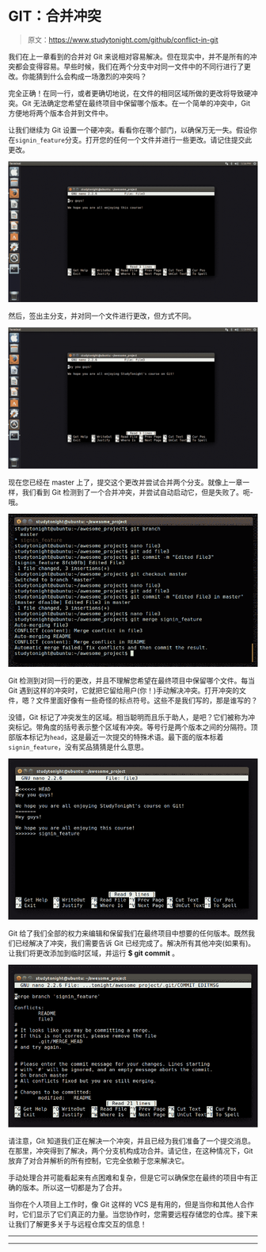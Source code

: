 # GIT：合并冲突

> 原文：<https://www.studytonight.com/github/conflict-in-git>

我们在上一章看到的合并对 Git 来说相对容易解决。但在现实中，并不是所有的冲突都会变得容易。早些时候，我们在两个分支中对同一文件中的不同行进行了更改。你能猜到什么会构成一场激烈的冲突吗？

完全正确！在同一行，或者更确切地说，在文件的相同区域所做的更改将导致硬冲突。Git 无法确定您希望在最终项目中保留哪个版本。在一个简单的冲突中，Git 方便地将两个版本合并到文件中。

让我们继续为 Git 设置一个硬冲突。看看你在哪个部门，以确保万无一失。假设你在`signin_feature`分支。打开您的任何一个文件并进行一些更改。请记住提交此更改。

![Merge Conflicts in GIT](img/be83cb40a05f36beba5c1b1aecfb2ff8.png)

然后，签出主分支，并对同一个文件进行更改，但方式不同。

![Merge Conflicts in GIT](img/f9c8141052242537b2e3c3258240542a.png)

现在您已经在 master 上了，提交这个更改并尝试合并两个分支。就像上一章一样，我们看到 Git 检测到了一个合并冲突，并尝试自动启动它，但是失败了。呃-哦。

![Merge Conflicts in GIT](img/9d6ec2422106d1e1060157575eb408a7.png)

Git 检测到对同一行的更改，并且不理解您希望在最终项目中保留哪个文件。每当 Git 遇到这样的冲突时，它就把它留给用户(你！)手动解决冲突。打开冲突的文件，嗯？文件里面好像有一些奇怪的标点符号。这些不是我们写的，那是谁写的？

没错，Git 标记了冲突发生的区域。相当聪明而且乐于助人，是吧？它们被称为冲突标记。带角度的括号表示整个区域有冲突。等号行是两个版本之间的分隔符。顶部版本标记为`head`，这是最近一次提交的特殊术语。最下面的版本标着`signin_feature`，没有奖品猜猜是什么意思。

![Merge Conflicts in GIT](img/7ea80106db9a4dabfe7b42e864ab4542.png)

Git 给了我们全部的权力来编辑和保留我们在最终项目中想要的任何版本。既然我们已经解决了冲突，我们需要告诉 Git 已经完成了。解决所有其他冲突(如果有)。让我们将更改添加到临时区域，并运行 **$ git commit** 。

![Merge Conflicts in GIT](img/fc909c906c4c82d63ed2858dfcebbd22.png)

请注意，Git 知道我们正在解决一个冲突，并且已经为我们准备了一个提交消息。在那里，冲突得到了解决，两个分支机构成功合并。请记住，在这种情况下，Git 放弃了对合并解析的所有控制，它完全依赖于您来解决它。

手动处理合并可能看起来有点困难和复杂，但是它可以确保您在最终的项目中有正确的版本。所以这一切都是为了合并。

当你在个人项目上工作时，像 Git 这样的 VCS 是有用的，但是当你和其他人合作时，它们显示了它们真正的力量。当您协作时，您需要远程存储您的仓库。接下来让我们了解更多关于与远程仓库交互的信息！

* * *

* * *